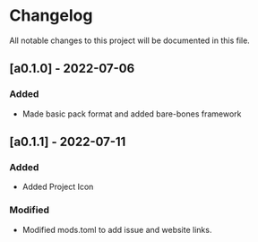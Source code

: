 # Changelog

All notable changes to this project will be documented in this file.


## [a0.1.0] - 2022-07-06
### Added

- Made basic pack format and added bare-bones framework

## [a0.1.1] - 2022-07-11
### Added

- Added Project Icon

### Modified
- Modified mods.toml to add issue and website links.
